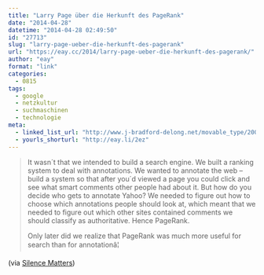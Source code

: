 ```yaml
---
title: "Larry Page über die Herkunft des PageRank"
date: "2014-04-28"
datetime: "2014-04-28 02:49:50"
id: "27713"
slug: "larry-page-ueber-die-herkunft-des-pagerank"
url: "https://eay.cc/2014/larry-page-ueber-die-herkunft-des-pagerank/"
author: "eay"
format: "link"
categories:
  - 0815
tags:
  - google
  - netzkultur
  - suchmaschinen
  - technologie
meta:
  - linked_list_url: "http://www.j-bradford-delong.net/movable_type/2003_archives/000032.html"
  - yourls_shorturl: "http://eay.li/2ez"
---
```


> It wasn´t that we intended to build a search engine. We built a ranking system to deal with annotations. We wanted to annotate the web – build a system so that after you´d viewed a page you could click and see what smart comments other people had about it. But how do you decide who gets to annotate Yahoo? We needed to figure out how to choose which annotations people should look at, which meant that we needed to figure out which other sites contained comments we should classify as authoritative. Hence PageRank.
> 
> Only later did we realize that PageRank was much more useful for search than for annotationâ¦

(via [Silence Matters](http://silencematters.com/2014/04/24/larry-page-on-the-origins-of-googles-pagerank/))
